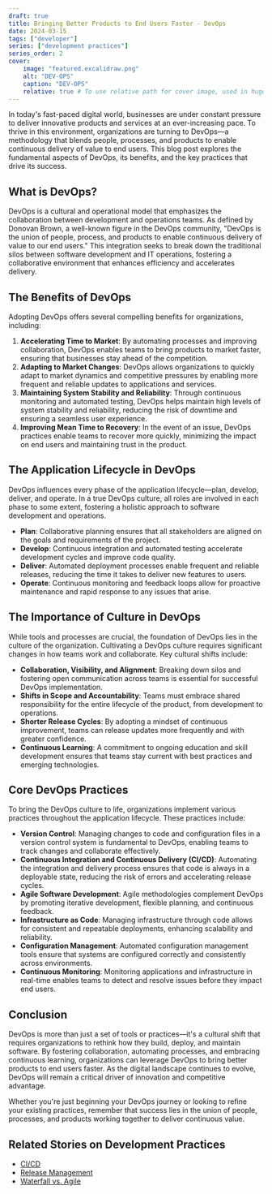 ```yaml
---
draft: true
title: Bringing Better Products to End Users Faster - DevOps
date: 2024-03-15
tags: ["developer"]
series: ["development practices"]
series_order: 2
cover:
    image: "featured.excalidraw.png"
    alt: "DEV-OPS"
    caption: "DEV-OPS"
    relative: true # To use relative path for cover image, used in hugo Page-bundles
---
```

In today's fast-paced digital world, businesses are under constant pressure to deliver innovative products and services at an ever-increasing pace. To thrive in this environment, organizations are turning to DevOps—a methodology that blends people, processes, and products to enable continuous delivery of value to end users. This blog post explores the fundamental aspects of DevOps, its benefits, and the key practices that drive its success.

## What is DevOps?

DevOps is a cultural and operational model that emphasizes the collaboration between development and operations teams. As defined by Donovan Brown, a well-known figure in the DevOps community, "DevOps is the union of people, process, and products to enable continuous delivery of value to our end users." This integration seeks to break down the traditional silos between software development and IT operations, fostering a collaborative environment that enhances efficiency and accelerates delivery.

## The Benefits of DevOps

Adopting DevOps offers several compelling benefits for organizations, including:

1. **Accelerating Time to Market**: By automating processes and improving collaboration, DevOps enables teams to bring products to market faster, ensuring that businesses stay ahead of the competition.
2. **Adapting to Market Changes**: DevOps allows organizations to quickly adapt to market dynamics and competitive pressures by enabling more frequent and reliable updates to applications and services.
3. **Maintaining System Stability and Reliability**: Through continuous monitoring and automated testing, DevOps helps maintain high levels of system stability and reliability, reducing the risk of downtime and ensuring a seamless user experience.
4. **Improving Mean Time to Recovery**: In the event of an issue, DevOps practices enable teams to recover more quickly, minimizing the impact on end users and maintaining trust in the product.

## The Application Lifecycle in DevOps

DevOps influences every phase of the application lifecycle—plan, develop, deliver, and operate. In a true DevOps culture, all roles are involved in each phase to some extent, fostering a holistic approach to software development and operations.

- **Plan**: Collaborative planning ensures that all stakeholders are aligned on the goals and requirements of the project.
- **Develop**: Continuous integration and automated testing accelerate development cycles and improve code quality.
- **Deliver**: Automated deployment processes enable frequent and reliable releases, reducing the time it takes to deliver new features to users.
- **Operate**: Continuous monitoring and feedback loops allow for proactive maintenance and rapid response to any issues that arise.

## The Importance of Culture in DevOps

While tools and processes are crucial, the foundation of DevOps lies in the culture of the organization. Cultivating a DevOps culture requires significant changes in how teams work and collaborate. Key cultural shifts include:

- **Collaboration, Visibility, and Alignment**: Breaking down silos and fostering open communication across teams is essential for successful DevOps implementation.
- **Shifts in Scope and Accountability**: Teams must embrace shared responsibility for the entire lifecycle of the product, from development to operations.
- **Shorter Release Cycles**: By adopting a mindset of continuous improvement, teams can release updates more frequently and with greater confidence.
- **Continuous Learning**: A commitment to ongoing education and skill development ensures that teams stay current with best practices and emerging technologies.

## Core DevOps Practices

To bring the DevOps culture to life, organizations implement various practices throughout the application lifecycle. These practices include:

- **Version Control**: Managing changes to code and configuration files in a version control system is fundamental to DevOps, enabling teams to track changes and collaborate effectively.
- **Continuous Integration and Continuous Delivery (CI/CD)**: Automating the integration and delivery process ensures that code is always in a deployable state, reducing the risk of errors and accelerating release cycles.
- **Agile Software Development**: Agile methodologies complement DevOps by promoting iterative development, flexible planning, and continuous feedback.
- **Infrastructure as Code**: Managing infrastructure through code allows for consistent and repeatable deployments, enhancing scalability and reliability.
- **Configuration Management**: Automated configuration management tools ensure that systems are configured correctly and consistently across environments.
- **Continuous Monitoring**: Monitoring applications and infrastructure in real-time enables teams to detect and resolve issues before they impact end users.

## Conclusion

DevOps is more than just a set of tools or practices—it's a cultural shift that requires organizations to rethink how they build, deploy, and maintain software. By fostering collaboration, automating processes, and embracing continuous learning, organizations can leverage DevOps to bring better products to end users faster. As the digital landscape continues to evolve, DevOps will remain a critical driver of innovation and competitive advantage.

Whether you're just beginning your DevOps journey or looking to refine your existing practices, remember that success lies in the union of people, processes, and products working together to deliver continuous value.

## Related Stories on Development Practices

- [CI/CD](../dev-practice_ci-cd/index.md)
- [Release Management](../dev-practice_release-management/index.md)
- [Waterfall vs. Agile](../dev-practice_waterfall-vs-agile/index.md)
